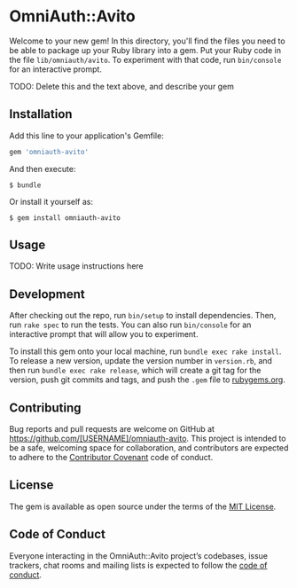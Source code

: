 # OmniAuth::Avito

Welcome to your new gem! In this directory, you'll find the files you need to be able to package up your Ruby library into a gem. Put your Ruby code in the file `lib/omniauth/avito`. To experiment with that code, run `bin/console` for an interactive prompt.

TODO: Delete this and the text above, and describe your gem

## Installation

Add this line to your application's Gemfile:

```ruby
gem 'omniauth-avito'
```

And then execute:

    $ bundle

Or install it yourself as:

    $ gem install omniauth-avito

## Usage

TODO: Write usage instructions here

## Development

After checking out the repo, run `bin/setup` to install dependencies. Then, run `rake spec` to run the tests. You can also run `bin/console` for an interactive prompt that will allow you to experiment.

To install this gem onto your local machine, run `bundle exec rake install`. To release a new version, update the version number in `version.rb`, and then run `bundle exec rake release`, which will create a git tag for the version, push git commits and tags, and push the `.gem` file to [rubygems.org](https://rubygems.org).

## Contributing

Bug reports and pull requests are welcome on GitHub at https://github.com/[USERNAME]/omniauth-avito. This project is intended to be a safe, welcoming space for collaboration, and contributors are expected to adhere to the [Contributor Covenant](http://contributor-covenant.org) code of conduct.

## License

The gem is available as open source under the terms of the [MIT License](https://opensource.org/licenses/MIT).

## Code of Conduct

Everyone interacting in the OmniAuth::Avito project’s codebases, issue trackers, chat rooms and mailing lists is expected to follow the [code of conduct](https://github.com/[USERNAME]/omniauth-avito/blob/master/CODE_OF_CONDUCT.md).
